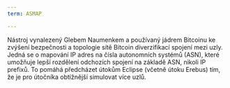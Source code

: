 ```yaml
---
term: ASMAP

---
```

Nástroj vynalezený Glebem Naumenkem a používaný jádrem Bitcoinu ke zvýšení bezpečnosti a topologie sítě Bitcoin diverzifikací spojení mezi uzly. Jedná se o mapování IP adres na čísla autonomních systémů (ASN), které umožňuje lepší rozdělení odchozích spojení na základě ASN, nikoli IP prefixů. To pomáhá předcházet útokům Eclipse (včetně útoku Erebus) tím, že je pro útočníka obtížnější simulovat více uzlů.